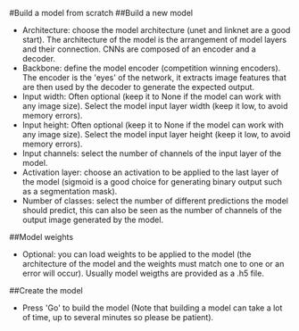 #Build a model from scratch
##Build a new model
* Architecture: choose the model architecture (unet and linknet are a good start). The architecture of the model is the arrangement of model layers and their connection. CNNs are composed of an encoder and a decoder.
* Backbone: define the model encoder (competition winning encoders). The encoder is the 'eyes' of the network, it extracts image features that are then used by the decoder to generate the expected output.
* Input width: Often optional (keep it to None if the model can work with any image size). Select the model input layer width (keep it low, to avoid memory errors).
* Input height: Often optional (keep it to None if the model can work with any image size). Select the model input layer height (keep it low, to avoid memory errors).
* Input channels: select the number of channels of the input layer of the model.
* Activation layer: choose an activation to be applied to the last layer of the model (sigmoid is a good choice for generating binary output such as a segmentation mask).
* Number of classes: select the number of different predictions the model should predict, this can also be seen as the number of channels of the output image generated by the model.

##Model weights
* Optional: you can load weights to be applied to the model (the architecture of the model and the weights must match one to one or an error will occur). Usually model weigths are provided as a .h5 file.

##Create the model
* Press 'Go' to build the model (Note that building a model can take a lot of time, up to several minutes so please be patient).